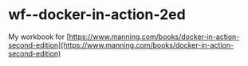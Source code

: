# wf--docker-in-action-2ed

My workbook for [https://www.manning.com/books/docker-in-action-second-edition](https://www.manning.com/books/docker-in-action-second-edition)
